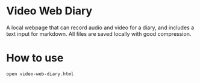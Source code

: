 # Video Web Diary

A local webpage that can record audio and video for a diary, and includes a text input for markdown. All files are saved locally with good compression.

# How to use

`open video-web-diary.html`
